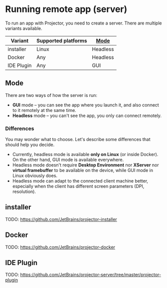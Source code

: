 # Running remote app (server)

To run an app with Projector, you need to create a server. There are multiple variants available.

Variant | Supported platforms | [Mode](#mode)
---|---|---
installer | Linux | Headless
Docker | Any | Headless
IDE Plugin | Any | GUI

## Mode

There are two ways of how the server is run:

- **GUI** mode – you can see the app where you launch it, and also connect to it remotely at the same time.
- **Headless** mode – you can't see the app, you only can connect remotely.

### Differences

You may wonder what to choose. Let's describe some differences that should help you decide.

- Currently, headless mode is available **only on Linux** (or inside Docker). On the other hand, GUI mode is available everywhere.
- Headless mode doesn't require **Desktop Environment** nor **XServer** nor **virtual framebuffer** to be available on the device, while GUI mode in Linux obviously does.
- Headless mode can adapt to the connected client machine better, especially when the client has different screen parameters (DPI, resolution).

## installer

TODO: https://github.com/JetBrains/projector-installer

## Docker

TODO: https://github.com/JetBrains/projector-docker

## IDE Plugin

TODO: https://github.com/JetBrains/projector-server/tree/master/projector-plugin
